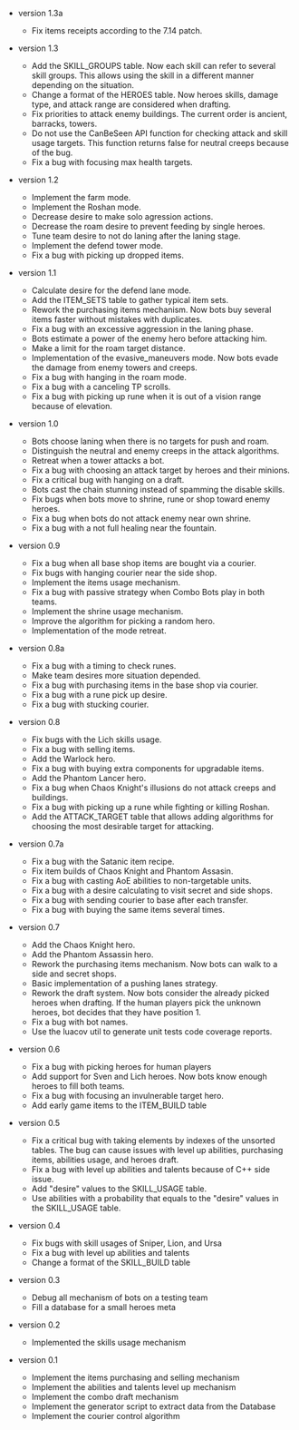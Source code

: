 * version 1.3a
  - Fix items receipts according to the 7.14 patch.

* version 1.3
  - Add the SKILL_GROUPS table. Now each skill can refer to several
    skill groups. This allows using the skill in a different manner
    depending on the situation.
  - Change a format of the HEROES table. Now heroes skills, damage type,
    and attack range are considered when drafting.
  - Fix priorities to attack enemy buildings. The current order is
    ancient, barracks, towers.
  - Do not use the CanBeSeen API function for checking attack and skill
    usage targets. This function returns false for neutral creeps
    because of the bug.
  - Fix a bug with focusing max health targets.

* version 1.2
  - Implement the farm mode.
  - Implement the Roshan mode.
  - Decrease desire to make solo agression actions.
  - Decrease the roam desire to prevent feeding by single heroes.
  - Tune team desire to not do laning after the laning stage.
  - Implement the defend tower mode.
  - Fix a bug with picking up dropped items.

* version 1.1
  - Calculate desire for the defend lane mode.
  - Add the ITEM_SETS table to gather typical item sets.
  - Rework the purchasing items mechanism. Now bots buy several items
    faster without mistakes with duplicates.
  - Fix a bug with an excessive aggression in the laning phase.
  - Bots estimate a power of the enemy hero before attacking him.
  - Make a limit for the roam target distance.
  - Implementation of the evasive_maneuvers mode. Now bots evade the
    damage from enemy towers and creeps.
  - Fix a bug with hanging in the roam mode.
  - Fix a bug with a canceling TP scrolls.
  - Fix a bug with picking up rune when it is out of a vision range
    because of elevation.

* version 1.0
  - Bots choose laning when there is no targets for push and roam.
  - Distinguish the neutral and enemy creeps in the attack algorithms.
  - Retreat when a tower attacks a bot.
  - Fix a bug with choosing an attack target by heroes and their minions.
  - Fix a critical bug with hanging on a draft.
  - Bots cast the chain stunning instead of spamming the disable skills.
  - Fix bugs when bots move to shrine, rune or shop toward enemy heroes.
  - Fix a bug when bots do not attack enemy near own shrine.
  - Fix a bug with a not full healing near the fountain.

* version 0.9
  - Fix a bug when all base shop items are bought via a courier.
  - Fix bugs with hanging courier near the side shop.
  - Implement the items usage mechanism.
  - Fix a bug with passive strategy when Combo Bots play in both teams.
  - Implement the shrine usage mechanism.
  - Improve the algorithm for picking a random hero.
  - Implementation of the mode retreat.

* version 0.8a
  - Fix a bug with a timing to check runes.
  - Make team desires more situation depended.
  - Fix a bug with purchasing items in the base shop via courier.
  - Fix a bug with a rune pick up desire.
  - Fix a bug with stucking courier.

* version 0.8
  - Fix bugs with the Lich skills usage.
  - Fix a bug with selling items.
  - Add the Warlock hero.
  - Fix a bug with buying extra components for upgradable items.
  - Add the Phantom Lancer hero.
  - Fix a bug when Chaos Knight's illusions do not attack creeps
  and buildings.
  - Fix a bug with picking up a rune while fighting or killing Roshan.
  - Add the ATTACK_TARGET table that allows adding algorithms for
  choosing the most desirable target for attacking.

* version 0.7a
  - Fix a bug with the Satanic item recipe.
  - Fix item builds of Chaos Knight and Phantom Assasin.
  - Fix a bug with casting AoE abilities to non-targetable units.
  - Fix a bug with a desire calculating to visit secret and side shops.
  - Fix a bug with sending courier to base after each transfer.
  - Fix a bug with buying the same items several times.

* version 0.7
  - Add the Chaos Knight hero.
  - Add the Phantom Assassin hero.
  - Rework the purchasing items mechanism. Now bots can walk to a side
    and secret shops.
  - Basic implementation of a pushing lanes strategy.
  - Rework the draft system. Now bots consider the already picked
  heroes when drafting. If the human players pick the unknown heroes,
  bot decides that they have position 1.
  - Fix a bug with bot names.
  - Use the luacov util to generate unit tests code coverage reports.

* version 0.6
  - Fix a bug with picking heroes for human players
  - Add support for Sven and Lich heroes. Now bots know enough heroes
  to fill both teams.
  - Fix a bug with focusing an invulnerable target hero.
  - Add early game items to the ITEM_BUILD table

* version 0.5
  - Fix a critical bug with taking elements by indexes of the
  unsorted tables. The bug can cause issues with level up
  abilities, purchasing items, abilities usage, and heroes draft.
  - Fix a bug with level up abilities and talents because of
    C++ side issue.
  - Add "desire" values to the SKILL_USAGE table.
  - Use abilities with a probability that equals to the "desire"
    values in the SKILL_USAGE table.

* version 0.4
  - Fix bugs with skill usages of Sniper, Lion, and Ursa
  - Fix a bug with level up abilities and talents
  - Change a format of the SKILL_BUILD table

* version 0.3
  - Debug all mechanism of bots on a testing team
  - Fill a database for a small heroes meta

* version 0.2
  - Implemented the skills usage mechanism

* version 0.1
  - Implement the items purchasing and selling mechanism
  - Implement the abilities and talents level up mechanism
  - Implement the combo draft mechanism
  - Implement the generator script to extract data from the Database
  - Implement the courier control algorithm
